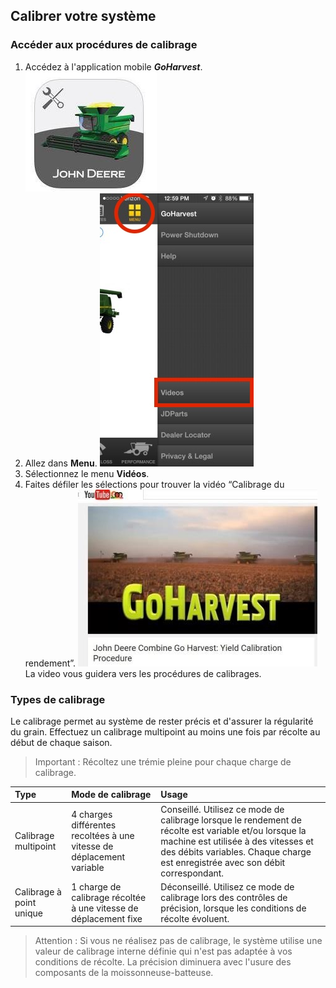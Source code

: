Calibrer votre système
---------

### Accéder aux procédures de calibrage

1. Accédez à l'application mobile ***GoHarvest***.
![Icone_App_GoHarvest](../images/com.app.goharvest.jpg)
2. Allez dans **Menu**.
![App_GoHarvest_Menu](../images/com.app.goharvest_menu.jpg)
3. Sélectionnez le menu **Vidéos**.
4. Faites défiler les sélections pour trouver la vidéo “Calibrage du rendement”.
   ![Videos_GoHarvest](..//images/com.app.goharvest_calibration.jpg)
    La video vous guidera vers les procédures de calibrages. 

### Types de calibrage
Le calibrage permet au système de rester précis et d'assurer la régularité du grain. 
Effectuez un calibrage multipoint au moins une fois par récolte au début de chaque saison.

> Important : Récoltez une trémie pleine pour chaque charge de calibrage.


| Type  | Mode de calibrage| Usage|
| :--------------- | :------------| :-----------|
| Calibrage multipoint | 4 charges différentes recoltées à une vitesse de déplacement variable   |    Conseillé. Utilisez ce mode de calibrage lorsque le rendement de récolte est variable et/ou lorsque la machine est utilisée à des vitesses et des débits variables. Chaque charge est enregistrée avec son débit correspondant. |
| Calibrage à point unique  | 1 charge de calibrage récoltée à une vitesse de déplacement fixe           |   Déconseillé. Utilisez ce mode de calibrage lors des contrôles de précision, lorsque les conditions de récolte évoluent. |


> Attention : Si vous ne réalisez pas de calibrage, le système utilise une valeur de calibrage interne définie qui n'est pas adaptée à vos conditions de récolte. La précision diminuera avec l'usure des composants de la moissonneuse-batteuse.